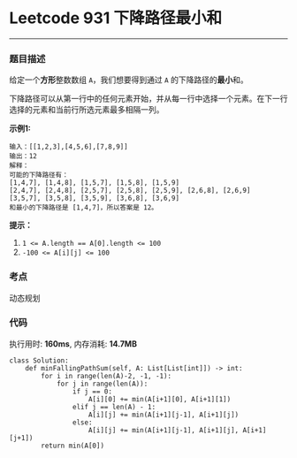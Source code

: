 # Leetcode 931 下降路径最小和
***
### 题目描述

给定一个**方形**整数数组 `A`，我们想要得到通过 `A` 的下降路径的**最小**和。

下降路径可以从第一行中的任何元素开始，并从每一行中选择一个元素。在下一行选择的元素和当前行所选元素最多相隔一列。



**示例1:**

	输入：[[1,2,3],[4,5,6],[7,8,9]]
	输出：12
	解释：
	可能的下降路径有：
	[1,4,7], [1,4,8], [1,5,7], [1,5,8], [1,5,9]
	[2,4,7], [2,4,8], [2,5,7], [2,5,8], [2,5,9], [2,6,8], [2,6,9]
	[3,5,7], [3,5,8], [3,5,9], [3,6,8], [3,6,9]
	和最小的下降路径是 [1,4,7]，所以答案是 12。


**提示：**

1. `1 <= A.length == A[0].length <= 100`
2. `-100 <= A[i][j] <= 100`


### 考点

动态规划


### 代码
执行用时: **160ms**, 内存消耗: **14.7MB**

```
class Solution:
    def minFallingPathSum(self, A: List[List[int]]) -> int:
        for i in range(len(A)-2, -1, -1):
            for j in range(len(A)):
                if j == 0:
                    A[i][0] += min(A[i+1][0], A[i+1][1])
                elif j == len(A) - 1:
                    A[i][j] += min(A[i+1][j-1], A[i+1][j])
                else:
                    A[i][j] += min(A[i+1][j-1], A[i+1][j], A[i+1][j+1])
        return min(A[0])
```
